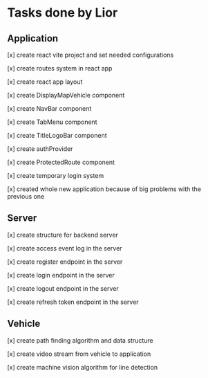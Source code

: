 # Tasks done by Lior

## Application

[x] create react vite project and set needed configurations

[x] create routes system in react app

[x] create react app layout

[x] create DisplayMapVehicle component

[x] create NavBar component

[x] create TabMenu component

[x] create TitleLogoBar component

[x] create authProvider

[x] create ProtectedRoute component

[x] create temporary login system

[x] created whole new application because of big problems with the previous one

## Server

[x] create structure for backend server

[x] create access event log in the server

[x] create register endpoint in the server

[x] create login endpoint in the server

[x] create logout endpoint in the server

[x] create refresh token endpoint in the server

## Vehicle

[x] create path finding algorithm and data structure

[x] create video stream from vehicle to application

[x] create machine vision algorithm for line detection

